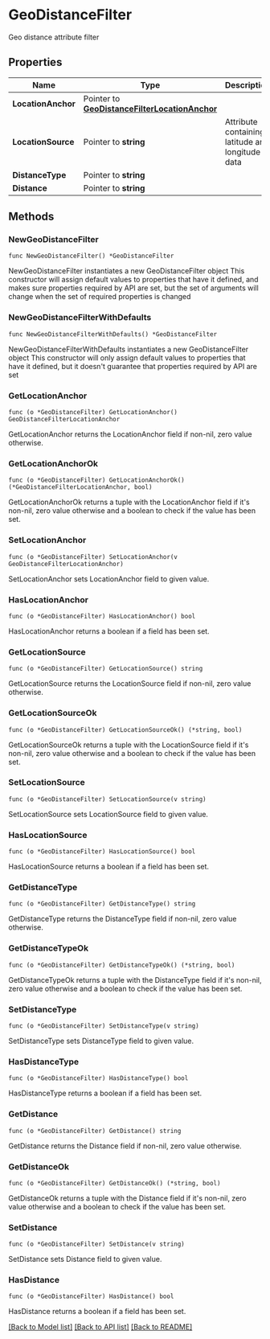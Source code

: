 # GeoDistanceFilter

Geo distance attribute filter

## Properties

Name | Type | Description | Notes
------------ | ------------- | ------------- | -------------
**LocationAnchor** | Pointer to [**GeoDistanceFilterLocationAnchor**](GeoDistanceFilterLocationAnchor.md) |  | [optional] 
**LocationSource** | Pointer to **string** | Attribute containing latitude and longitude data | [optional] 
**DistanceType** | Pointer to **string** |  | [optional] 
**Distance** | Pointer to **string** |  | [optional] 

## Methods

### NewGeoDistanceFilter

`func NewGeoDistanceFilter() *GeoDistanceFilter`

NewGeoDistanceFilter instantiates a new GeoDistanceFilter object
This constructor will assign default values to properties that have it defined,
and makes sure properties required by API are set, but the set of arguments
will change when the set of required properties is changed

### NewGeoDistanceFilterWithDefaults

`func NewGeoDistanceFilterWithDefaults() *GeoDistanceFilter`

NewGeoDistanceFilterWithDefaults instantiates a new GeoDistanceFilter object
This constructor will only assign default values to properties that have it defined,
but it doesn't guarantee that properties required by API are set

### GetLocationAnchor

`func (o *GeoDistanceFilter) GetLocationAnchor() GeoDistanceFilterLocationAnchor`

GetLocationAnchor returns the LocationAnchor field if non-nil, zero value otherwise.

### GetLocationAnchorOk

`func (o *GeoDistanceFilter) GetLocationAnchorOk() (*GeoDistanceFilterLocationAnchor, bool)`

GetLocationAnchorOk returns a tuple with the LocationAnchor field if it's non-nil, zero value otherwise
and a boolean to check if the value has been set.

### SetLocationAnchor

`func (o *GeoDistanceFilter) SetLocationAnchor(v GeoDistanceFilterLocationAnchor)`

SetLocationAnchor sets LocationAnchor field to given value.

### HasLocationAnchor

`func (o *GeoDistanceFilter) HasLocationAnchor() bool`

HasLocationAnchor returns a boolean if a field has been set.

### GetLocationSource

`func (o *GeoDistanceFilter) GetLocationSource() string`

GetLocationSource returns the LocationSource field if non-nil, zero value otherwise.

### GetLocationSourceOk

`func (o *GeoDistanceFilter) GetLocationSourceOk() (*string, bool)`

GetLocationSourceOk returns a tuple with the LocationSource field if it's non-nil, zero value otherwise
and a boolean to check if the value has been set.

### SetLocationSource

`func (o *GeoDistanceFilter) SetLocationSource(v string)`

SetLocationSource sets LocationSource field to given value.

### HasLocationSource

`func (o *GeoDistanceFilter) HasLocationSource() bool`

HasLocationSource returns a boolean if a field has been set.

### GetDistanceType

`func (o *GeoDistanceFilter) GetDistanceType() string`

GetDistanceType returns the DistanceType field if non-nil, zero value otherwise.

### GetDistanceTypeOk

`func (o *GeoDistanceFilter) GetDistanceTypeOk() (*string, bool)`

GetDistanceTypeOk returns a tuple with the DistanceType field if it's non-nil, zero value otherwise
and a boolean to check if the value has been set.

### SetDistanceType

`func (o *GeoDistanceFilter) SetDistanceType(v string)`

SetDistanceType sets DistanceType field to given value.

### HasDistanceType

`func (o *GeoDistanceFilter) HasDistanceType() bool`

HasDistanceType returns a boolean if a field has been set.

### GetDistance

`func (o *GeoDistanceFilter) GetDistance() string`

GetDistance returns the Distance field if non-nil, zero value otherwise.

### GetDistanceOk

`func (o *GeoDistanceFilter) GetDistanceOk() (*string, bool)`

GetDistanceOk returns a tuple with the Distance field if it's non-nil, zero value otherwise
and a boolean to check if the value has been set.

### SetDistance

`func (o *GeoDistanceFilter) SetDistance(v string)`

SetDistance sets Distance field to given value.

### HasDistance

`func (o *GeoDistanceFilter) HasDistance() bool`

HasDistance returns a boolean if a field has been set.


[[Back to Model list]](../README.md#documentation-for-models) [[Back to API list]](../README.md#documentation-for-api-endpoints) [[Back to README]](../README.md)


